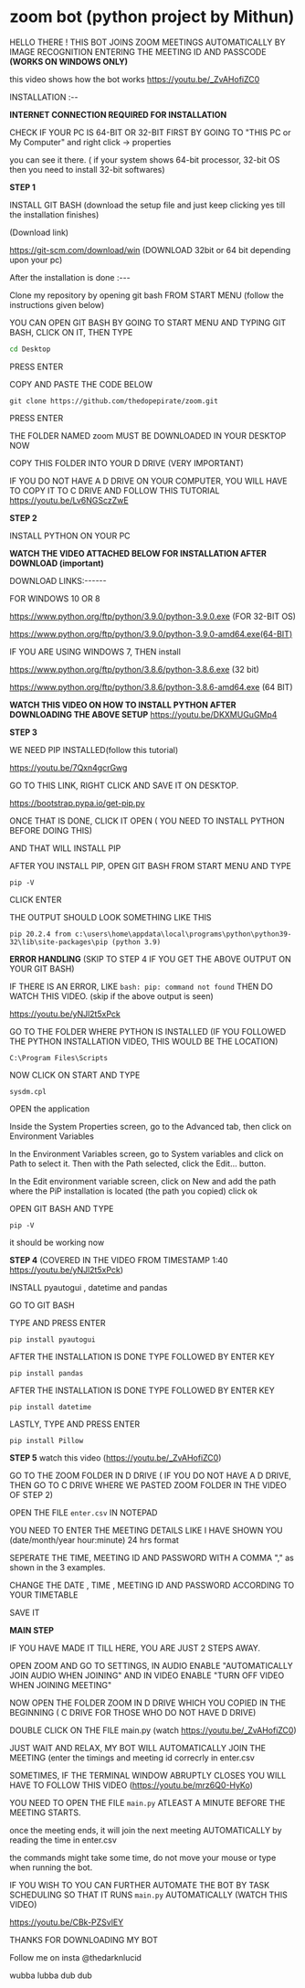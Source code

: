 # zoom bot (python project by Mithun)

HELLO THERE ! THIS BOT JOINS ZOOM MEETINGS AUTOMATICALLY BY IMAGE RECOGNITION ENTERING
THE MEETING ID AND PASSCODE  **(WORKS ON WINDOWS ONLY)**

this video shows how the bot works
https://youtu.be/_ZvAHofiZC0

INSTALLATION :--

**INTERNET CONNECTION REQUIRED FOR INSTALLATION**

CHECK IF YOUR PC IS 64-BIT OR 32-BIT FIRST BY GOING TO "THIS PC or My Computer" and right click -> properties

you can see it there. ( if your system shows 64-bit processor, 32-bit OS then you need to install 32-bit softwares)

**STEP 1**

INSTALL GIT BASH (download the setup file and just keep clicking yes till the installation finishes)

(Download link)

https://git-scm.com/download/win (DOWNLOAD 32bit or 64 bit depending upon your pc)

After the installation is done :---

Clone my repository by opening git bash FROM START MENU (follow the instructions given below)

YOU CAN OPEN GIT BASH BY GOING TO START MENU AND TYPING GIT BASH, CLICK ON IT, THEN TYPE 

```bash
cd Desktop
```
PRESS ENTER

COPY AND PASTE THE CODE BELOW 
```
git clone https://github.com/thedopepirate/zoom.git
```
PRESS ENTER

THE FOLDER NAMED zoom MUST BE DOWNLOADED IN YOUR DESKTOP NOW 

COPY THIS FOLDER INTO YOUR D DRIVE (VERY IMPORTANT)

IF YOU DO NOT HAVE A D DRIVE ON YOUR COMPUTER, YOU WILL HAVE TO COPY IT TO C DRIVE AND FOLLOW THIS TUTORIAL
https://youtu.be/Lv6NGSczZwE


**STEP 2**

INSTALL PYTHON ON YOUR PC 

**WATCH THE VIDEO ATTACHED BELOW FOR INSTALLATION AFTER DOWNLOAD (important)**

DOWNLOAD LINKS:------

FOR WINDOWS 10 OR 8

https://www.python.org/ftp/python/3.9.0/python-3.9.0.exe (FOR 32-BIT OS)

https://www.python.org/ftp/python/3.9.0/python-3.9.0-amd64.exe(64-BIT)


IF YOU ARE USING WINDOWS 7, THEN install

https://www.python.org/ftp/python/3.8.6/python-3.8.6.exe (32 bit)

https://www.python.org/ftp/python/3.8.6/python-3.8.6-amd64.exe (64 BIT)


**WATCH THIS VIDEO ON HOW TO INSTALL PYTHON AFTER DOWNLOADING THE ABOVE SETUP**
https://youtu.be/DKXMUGuGMp4


**STEP 3**

WE NEED PIP INSTALLED(follow this tutorial)

https://youtu.be/7Qxn4gcrGwg

GO TO THIS LINK, RIGHT CLICK AND SAVE IT ON DESKTOP. 

https://bootstrap.pypa.io/get-pip.py

ONCE THAT IS DONE, CLICK IT OPEN ( YOU NEED TO INSTALL PYTHON BEFORE DOING THIS)

AND THAT WILL INSTALL PIP

AFTER YOU INSTALL PIP, OPEN GIT BASH FROM START MENU AND TYPE 
```
pip -V
```
CLICK ENTER

THE OUTPUT SHOULD LOOK SOMETHING LIKE THIS
```
pip 20.2.4 from c:\users\home\appdata\local\programs\python\python39-32\lib\site-packages\pip (python 3.9)
```
**ERROR HANDLING** (SKIP TO STEP 4 IF YOU GET THE ABOVE OUTPUT ON YOUR GIT BASH)

IF THERE IS AN ERROR, LIKE ```bash: pip: command not found``` THEN DO WATCH THIS VIDEO. (skip if the above output is seen)

https://youtu.be/yNJl2t5xPck

GO TO THE FOLDER WHERE PYTHON IS INSTALLED (IF YOU FOLLOWED THE PYTHON INSTALLATION VIDEO, THIS WOULD BE THE LOCATION)
```
C:\Program Files\Scripts
```

NOW CLICK ON START AND TYPE
```
sysdm.cpl 
```
OPEN the application
 
 Inside the System Properties screen, go to the Advanced tab, then click on Environment Variables
 
 In the Environment Variables screen, go to System variables and click on Path to select it. Then with the Path selected, click the Edit… button.
 
 In the Edit environment variable screen, click on New and add the path where the PiP installation is located (the path you copied) click ok
 
  OPEN GIT BASH AND TYPE 
```
pip -V
```
it should be working now


**STEP 4** (COVERED IN THE VIDEO FROM TIMESTAMP 1:40 https://youtu.be/yNJl2t5xPck)

INSTALL pyautogui , datetime and pandas

GO TO GIT BASH

TYPE AND PRESS ENTER
```
pip install pyautogui
```
AFTER THE INSTALLATION IS DONE TYPE FOLLOWED BY ENTER KEY
```
pip install pandas
```
AFTER THE INSTALLATION IS DONE TYPE FOLLOWED BY ENTER KEY
```
pip install datetime
```
LASTLY, TYPE AND PRESS ENTER
```
pip install Pillow
```
**STEP 5** watch this video (https://youtu.be/_ZvAHofiZC0)
 
 GO TO THE ZOOM FOLDER IN D DRIVE  ( IF YOU DO NOT HAVE A D DRIVE, THEN GO TO C DRIVE WHERE WE PASTED ZOOM FOLDER IN THE VIDEO OF STEP 2)

OPEN THE FILE ```enter.csv``` IN NOTEPAD 

YOU NEED TO ENTER THE MEETING DETAILS LIKE I HAVE SHOWN YOU (date/month/year hour:minute) 24 hrs format 

SEPERATE THE TIME, MEETING ID AND PASSWORD WITH A COMMA "," as shown in the 3 examples.

CHANGE THE DATE , TIME , MEETING ID AND PASSWORD ACCORDING TO YOUR TIMETABLE

SAVE IT

**MAIN STEP**

IF YOU HAVE MADE IT TILL HERE, YOU ARE JUST 2 STEPS AWAY.

OPEN ZOOM AND GO TO SETTINGS, IN AUDIO ENABLE "AUTOMATICALLY JOIN AUDIO WHEN JOINING" AND IN VIDEO ENABLE "TURN OFF VIDEO WHEN JOINING MEETING"

NOW OPEN THE FOLDER ZOOM IN D DRIVE WHICH YOU COPIED IN THE BEGINNING ( C DRIVE FOR THOSE WHO DO NOT HAVE D DRIVE)

DOUBLE CLICK ON THE FILE main.py (watch https://youtu.be/_ZvAHofiZC0)

JUST WAIT AND RELAX, MY BOT WILL AUTOMATICALLY JOIN THE MEETING (enter the timings and meeting id correcrly in enter.csv

SOMETIMES, IF THE TERMINAL WINDOW ABRUPTLY CLOSES YOU WILL HAVE TO FOLLOW THIS VIDEO (https://youtu.be/mrz6Q0-HyKo)

YOU NEED TO OPEN THE FILE ```main.py``` ATLEAST A MINUTE BEFORE THE MEETING STARTS.

once the meeting ends, it will join the next meeting AUTOMATICALLY by reading the time in enter.csv

the commands might take some time, do not move your mouse or type when running the bot.


IF YOU WISH TO YOU CAN FURTHER AUTOMATE THE BOT BY TASK SCHEDULING SO THAT IT RUNS ```main.py``` AUTOMATICALLY (WATCH THIS VIDEO)

https://youtu.be/CBk-PZSvlEY

THANKS FOR DOWNLOADING MY BOT

Follow me on insta @thedarknlucid

wubba lubba dub dub



